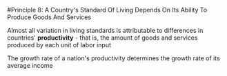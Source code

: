 #Principle 8: A Country's Standard Of Living Depends On Its Ability To Produce Goods And Services

Almost all variation in living standards is attributable to differences in countries' **productivity** - that is, the amount of goods and services produced by each unit of labor input

The growth rate of a nation's productivity determines the growth rate of its average income
